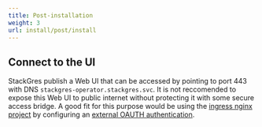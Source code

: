 ```yaml
---
title: Post-installation
weight: 3
url: install/post/install
---
```


## Connect to the UI

StackGres publish a Web UI that can be accessed by pointing to port 443 with DNS
 `stackgres-operator.stackgres.svc`. It is not reccomended to expose this Web UI to public
 internet without protecting it with some secure access bridge. A good fit for this purpose would
 be using the [ingress nginx project](https://github.com/kubernetes/ingress-nginx/) by configuring
 an [external OAUTH authentication](https://kubernetes.github.io/ingress-nginx/examples/auth/oauth-external-auth/).